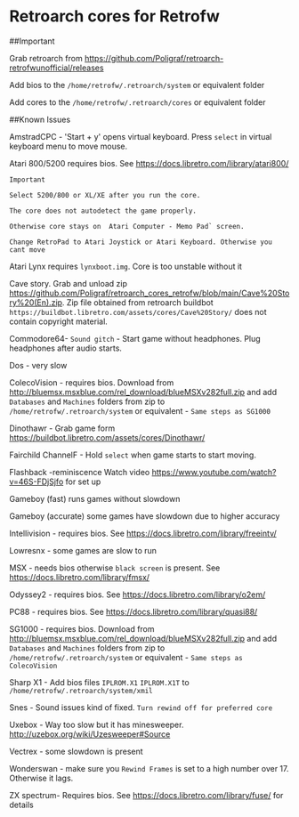 # Retroarch cores for Retrofw

##Important

Grab retroarch from https://github.com/Poligraf/retroarch-retrofwunofficial/releases

Add bios to the `/home/retrofw/.retroarch/system` or equivalent folder

Add cores to the `/home/retrofw/.retroarch/cores` or equivalent folder

##Known Issues

AmstradCPC - 'Start + y' opens virtual keyboard. Press `select` in virtual keyboard menu to move mouse.

Atari 800/5200 requires bios. See https://docs.libretro.com/library/atari800/
```
Important

Select 5200/800 or XL/XE after you run the core.

The core does not autodetect the game properly.

Otherwise core stays on  Atari Computer - Memo Pad` screen.

Change RetroPad to Atari Joystick or Atari Keyboard. Otherwise you cant move
```
Atari Lynx requires `lynxboot.img`. Core is too unstable without it

Cave story. Grab and unload zip https://github.com/Poligraf/retroarch_cores_retrofw/blob/main/Cave%20Story%20(En).zip. Zip file obtained from retroarch buildbot `https://buildbot.libretro.com/assets/cores/Cave%20Story/` does not contain copyright material.

Commodore64- `Sound gitch` - Start game without headphones. Plug headphones after audio starts.

Dos - very slow

ColecoVision  - requires bios. Download from http://bluemsx.msxblue.com/rel_download/blueMSXv282full.zip and add  `Databases` and `Machines` folders from zip to `/home/retrofw/.retroarch/system` or equivalent - `Same steps as SG1000`  


Dinothawr - Grab game form https://buildbot.libretro.com/assets/cores/Dinothawr/

 Fairchild ChannelF - Hold `select` when game starts to start moving.

Flashback -reminiscence Watch video https://www.youtube.com/watch?v=46S-FDjSjfo for set up

Gameboy (fast) runs games without slowdown

Gameboy (accurate) some games have slowdown due to higher accuracy

Intellivision - requires bios. See https://docs.libretro.com/library/freeintv/

Lowresnx - some games are slow to run

MSX - needs bios otherwise `black screen` is present. See https://docs.libretro.com/library/fmsx/

Odyssey2 - requires bios. See https://docs.libretro.com/library/o2em/

PC88 - requires bios. See https://docs.libretro.com/library/quasi88/

SG1000  - requires bios. Download from http://bluemsx.msxblue.com/rel_download/blueMSXv282full.zip and add  `Databases` and `Machines` folders from zip to `/home/retrofw/.retroarch/system` or equivalent - `Same steps as ColecoVision`  

Sharp X1 - Add bios files `IPLROM.X1` `IPLROM.X1T` to  `/home/retrofw/.retroarch/system/xmil`

Snes - Sound issues kind of fixed. ` Turn rewind off for preferred core ` 

Uxebox - Way too slow but it has minesweeper. http://uzebox.org/wiki/Uzesweeper#Source

Vectrex - some slowdown is present

Wonderswan - make sure you `Rewind Frames` is set to a high number over 17. Otherwise it lags.

ZX spectrum- Requires bios. See https://docs.libretro.com/library/fuse/ for details
